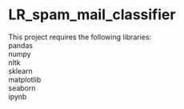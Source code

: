 # LR_spam_mail_classifier
This project requires the following libraries:  
pandas  
numpy  
nltk  
sklearn  
matplotlib  
seaborn  
ipynb  
